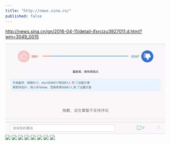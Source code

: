 ```yaml
---
title: "http://news.sina.cn/"
published: false
---
```

http://news.sina.cn/gn/2016-04-11/detail-ifxrcizu3927011.d.html?wm=3049_0015

![](./1.jpg)
![](./2.jpg)
![](./3.jpg)
![](./4.jpg)
![](./5.jpg)
![](./6.jpg)
![](./7.jpg)
![](./8.jpg)
![](./9.jpg)

